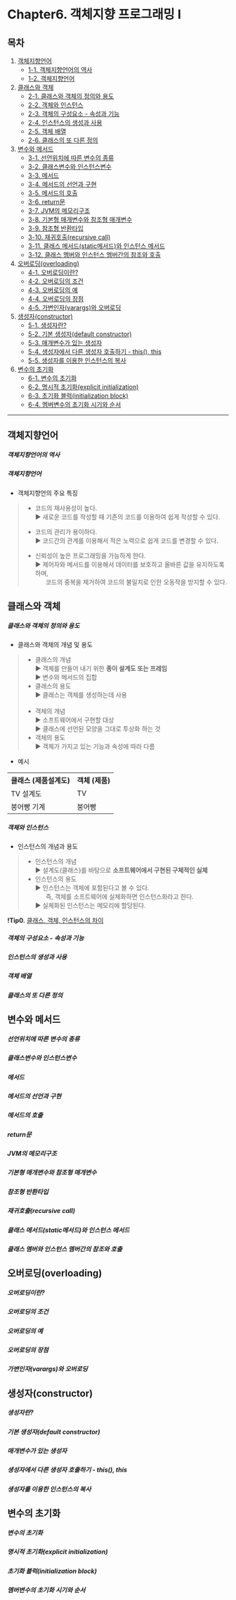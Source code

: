 # Chapter6. 객체지향 프로그래밍 I

## 목차

1. [객체지향언어](https://github.com/hongcoding94/java_storage/blob/main/Chapter6.%20%EA%B0%9D%EC%B2%B4%EC%A7%80%ED%96%A5%20%ED%94%84%EB%A1%9C%EA%B7%B8%EB%9E%98%EB%B0%8D%20I%20.md#%EA%B0%9D%EC%B2%B4%EC%A7%80%ED%96%A5%EC%96%B8%EC%96%B4 "객체지향언어")
    - [1-1. 객체지향언어의 역사](https://github.com/hongcoding94/java_storage/blob/main/Chapter6.%20%EA%B0%9D%EC%B2%B4%EC%A7%80%ED%96%A5%20%ED%94%84%EB%A1%9C%EA%B7%B8%EB%9E%98%EB%B0%8D%20I%20.md#%EA%B0%9D%EC%B2%B4%EC%A7%80%ED%96%A5%EC%96%B8%EC%96%B4%EC%9D%98-%EC%97%AD%EC%82%AC "객체지향언어의 역사")
    - [1-2. 객체지향언어](https://github.com/hongcoding94/java_storage/blob/main/Chapter6.%20%EA%B0%9D%EC%B2%B4%EC%A7%80%ED%96%A5%20%ED%94%84%EB%A1%9C%EA%B7%B8%EB%9E%98%EB%B0%8D%20I%20.md#%EA%B0%9D%EC%B2%B4%EC%A7%80%ED%96%A5%EC%96%B8%EC%96%B4-1 "객체지향언어")
2. [클래스와 객체](https://github.com/hongcoding94/java_storage/blob/main/Chapter6.%20%EA%B0%9D%EC%B2%B4%EC%A7%80%ED%96%A5%20%ED%94%84%EB%A1%9C%EA%B7%B8%EB%9E%98%EB%B0%8D%20I%20.md#%ED%81%B4%EB%9E%98%EC%8A%A4%EC%99%80-%EA%B0%9D%EC%B2%B4 "클래스와 객체")
    - [2-1. 클래스와 객체의 정의와 용도](https://github.com/hongcoding94/java_storage/blob/main/Chapter6.%20%EA%B0%9D%EC%B2%B4%EC%A7%80%ED%96%A5%20%ED%94%84%EB%A1%9C%EA%B7%B8%EB%9E%98%EB%B0%8D%20I%20.md#%ED%81%B4%EB%9E%98%EC%8A%A4%EC%99%80-%EA%B0%9D%EC%B2%B4%EC%9D%98-%EC%A0%95%EC%9D%98%EC%99%80-%EC%9A%A9%EB%8F%84 "클래스와 객체의 정의와 용도")
    - [2-2. 객체와 인스턴스](https://github.com/hongcoding94/java_storage/blob/main/Chapter6.%20%EA%B0%9D%EC%B2%B4%EC%A7%80%ED%96%A5%20%ED%94%84%EB%A1%9C%EA%B7%B8%EB%9E%98%EB%B0%8D%20I%20.md#%EA%B0%9D%EC%B2%B4%EC%99%80-%EC%9D%B8%EC%8A%A4%ED%84%B4%EC%8A%A4 "객체와 인스턴스")
    - [2-3. 객체의 구성요소 - 속성과 기능](https://github.com/hongcoding94/java_storage/blob/main/Chapter6.%20%EA%B0%9D%EC%B2%B4%EC%A7%80%ED%96%A5%20%ED%94%84%EB%A1%9C%EA%B7%B8%EB%9E%98%EB%B0%8D%20I%20.md#%EA%B0%9D%EC%B2%B4%EC%9D%98-%EA%B5%AC%EC%84%B1%EC%9A%94%EC%86%8C---%EC%86%8D%EC%84%B1%EA%B3%BC-%EA%B8%B0%EB%8A%A5 "객체의 구성요소 - 속성과 기능")
    - [2-4. 인스턴스의 생성과 사용](https://github.com/hongcoding94/java_storage/blob/main/Chapter6.%20%EA%B0%9D%EC%B2%B4%EC%A7%80%ED%96%A5%20%ED%94%84%EB%A1%9C%EA%B7%B8%EB%9E%98%EB%B0%8D%20I%20.md#%EC%9D%B8%EC%8A%A4%ED%84%B4%EC%8A%A4%EC%9D%98-%EC%83%9D%EC%84%B1%EA%B3%BC-%EC%82%AC%EC%9A%A9 "인스턴스의 생성과 사용")
    - [2-5. 객체 배열](https://github.com/hongcoding94/java_storage/blob/main/Chapter6.%20%EA%B0%9D%EC%B2%B4%EC%A7%80%ED%96%A5%20%ED%94%84%EB%A1%9C%EA%B7%B8%EB%9E%98%EB%B0%8D%20I%20.md#%EA%B0%9D%EC%B2%B4-%EB%B0%B0%EC%97%B4 "객체 배열")
    - [2-6. 클래스의 또 다른 정의](https://github.com/hongcoding94/java_storage/blob/main/Chapter6.%20%EA%B0%9D%EC%B2%B4%EC%A7%80%ED%96%A5%20%ED%94%84%EB%A1%9C%EA%B7%B8%EB%9E%98%EB%B0%8D%20I%20.md#%ED%81%B4%EB%9E%98%EC%8A%A4%EC%9D%98-%EB%98%90-%EB%8B%A4%EB%A5%B8-%EC%A0%95%EC%9D%98 "클래스의 또 다른 정의")
3. [변수와 메서드](https://github.com/hongcoding94/java_storage/blob/main/Chapter6.%20%EA%B0%9D%EC%B2%B4%EC%A7%80%ED%96%A5%20%ED%94%84%EB%A1%9C%EA%B7%B8%EB%9E%98%EB%B0%8D%20I%20.md#%EB%B3%80%EC%88%98%EC%99%80-%EB%A9%94%EC%84%9C%EB%93%9C "변수와 메서드")
    - [3-1. 선언위치에 따른 변수의 종류](https://github.com/hongcoding94/java_storage/blob/main/Chapter6.%20%EA%B0%9D%EC%B2%B4%EC%A7%80%ED%96%A5%20%ED%94%84%EB%A1%9C%EA%B7%B8%EB%9E%98%EB%B0%8D%20I%20.md#%EC%84%A0%EC%96%B8%EC%9C%84%EC%B9%98%EC%97%90-%EB%94%B0%EB%A5%B8-%EB%B3%80%EC%88%98%EC%9D%98-%EC%A2%85%EB%A5%98 "선언위치에 따른 변수의 종류")
    - [3-2. 클래스변수와 인스턴스변수](https://github.com/hongcoding94/java_storage/blob/main/Chapter6.%20%EA%B0%9D%EC%B2%B4%EC%A7%80%ED%96%A5%20%ED%94%84%EB%A1%9C%EA%B7%B8%EB%9E%98%EB%B0%8D%20I%20.md#%ED%81%B4%EB%9E%98%EC%8A%A4%EB%B3%80%EC%88%98%EC%99%80-%EC%9D%B8%EC%8A%A4%ED%84%B4%EC%8A%A4%EB%B3%80%EC%88%98 "클래스변수와 인스턴스변수")
    - [3-3. 메서드](https://github.com/hongcoding94/java_storage/blob/main/Chapter6.%20%EA%B0%9D%EC%B2%B4%EC%A7%80%ED%96%A5%20%ED%94%84%EB%A1%9C%EA%B7%B8%EB%9E%98%EB%B0%8D%20I%20.md#%EB%A9%94%EC%84%9C%EB%93%9C "메서드")
    - [3-4. 메서드의 선언과 구현](https://github.com/hongcoding94/java_storage/blob/main/Chapter6.%20%EA%B0%9D%EC%B2%B4%EC%A7%80%ED%96%A5%20%ED%94%84%EB%A1%9C%EA%B7%B8%EB%9E%98%EB%B0%8D%20I%20.md#%EB%A9%94%EC%84%9C%EB%93%9C%EC%9D%98-%EC%84%A0%EC%96%B8%EA%B3%BC-%EA%B5%AC%ED%98%84 "메서드의 선언과 구현")
    - [3-5. 메서드의 호출](https://github.com/hongcoding94/java_storage/blob/main/Chapter6.%20%EA%B0%9D%EC%B2%B4%EC%A7%80%ED%96%A5%20%ED%94%84%EB%A1%9C%EA%B7%B8%EB%9E%98%EB%B0%8D%20I%20.md#%EB%A9%94%EC%84%9C%EB%93%9C%EC%9D%98-%ED%98%B8%EC%B6%9C "메서드의 호출")
    - [3-6. return문](https://github.com/hongcoding94/java_storage/blob/main/Chapter6.%20%EA%B0%9D%EC%B2%B4%EC%A7%80%ED%96%A5%20%ED%94%84%EB%A1%9C%EA%B7%B8%EB%9E%98%EB%B0%8D%20I%20.md#return%EB%AC%B8 "return문")
    - [3-7. JVM의 메모리구조](https://github.com/hongcoding94/java_storage/blob/main/Chapter6.%20%EA%B0%9D%EC%B2%B4%EC%A7%80%ED%96%A5%20%ED%94%84%EB%A1%9C%EA%B7%B8%EB%9E%98%EB%B0%8D%20I%20.md#jvm%EC%9D%98-%EB%A9%94%EB%AA%A8%EB%A6%AC%EA%B5%AC%EC%A1%B0 "JVM의 메모리구조")
    - [3-8. 기본형 매개변수와 참조형 매개변수](https://github.com/hongcoding94/java_storage/blob/main/Chapter6.%20%EA%B0%9D%EC%B2%B4%EC%A7%80%ED%96%A5%20%ED%94%84%EB%A1%9C%EA%B7%B8%EB%9E%98%EB%B0%8D%20I%20.md#%EA%B8%B0%EB%B3%B8%ED%98%95-%EB%A7%A4%EA%B0%9C%EB%B3%80%EC%88%98%EC%99%80-%EC%B0%B8%EC%A1%B0%ED%98%95-%EB%A7%A4%EA%B0%9C%EB%B3%80%EC%88%98 "기본형 매개변수와 참조형 매개변수")
    - [3-9. 참조형 반환타입](https://github.com/hongcoding94/java_storage/blob/main/Chapter6.%20%EA%B0%9D%EC%B2%B4%EC%A7%80%ED%96%A5%20%ED%94%84%EB%A1%9C%EA%B7%B8%EB%9E%98%EB%B0%8D%20I%20.md#%EC%B0%B8%EC%A1%B0%ED%98%95-%EB%B0%98%ED%99%98%ED%83%80%EC%9E%85 "참조형 반환타입")
    - [3-10. 재귀호출(recursive call)](https://github.com/hongcoding94/java_storage/blob/main/Chapter6.%20%EA%B0%9D%EC%B2%B4%EC%A7%80%ED%96%A5%20%ED%94%84%EB%A1%9C%EA%B7%B8%EB%9E%98%EB%B0%8D%20I%20.md#%EC%9E%AC%EA%B7%80%ED%98%B8%EC%B6%9Crecursive-call "재귀호출(recursive call)")
    - [3-11. 클래스 메서드(static메서드)와 인스턴스 메서드](https://github.com/hongcoding94/java_storage/blob/main/Chapter6.%20%EA%B0%9D%EC%B2%B4%EC%A7%80%ED%96%A5%20%ED%94%84%EB%A1%9C%EA%B7%B8%EB%9E%98%EB%B0%8D%20I%20.md#%ED%81%B4%EB%9E%98%EC%8A%A4-%EB%A9%94%EC%84%9C%EB%93%9Cstatic%EB%A9%94%EC%84%9C%EB%93%9C%EC%99%80-%EC%9D%B8%EC%8A%A4%ED%84%B4%EC%8A%A4-%EB%A9%94%EC%84%9C%EB%93%9C "클래스 메서드(static메서드)와 인스턴스 메서드")
    - [3-12. 클래스 멤버와 인스턴스 멤버간의 참조와 호출](https://github.com/hongcoding94/java_storage/blob/main/Chapter6.%20%EA%B0%9D%EC%B2%B4%EC%A7%80%ED%96%A5%20%ED%94%84%EB%A1%9C%EA%B7%B8%EB%9E%98%EB%B0%8D%20I%20.md#%ED%81%B4%EB%9E%98%EC%8A%A4-%EB%A9%A4%EB%B2%84%EC%99%80-%EC%9D%B8%EC%8A%A4%ED%84%B4%EC%8A%A4-%EB%A9%A4%EB%B2%84%EA%B0%84%EC%9D%98-%EC%B0%B8%EC%A1%B0%EC%99%80-%ED%98%B8%EC%B6%9C "클래스 멤버와 인스턴스 멤버간의 참조와 호출")
4. [오버로딩(overloading)](https://github.com/hongcoding94/java_storage/blob/main/Chapter6.%20%EA%B0%9D%EC%B2%B4%EC%A7%80%ED%96%A5%20%ED%94%84%EB%A1%9C%EA%B7%B8%EB%9E%98%EB%B0%8D%20I%20.md#%EC%98%A4%EB%B2%84%EB%A1%9C%EB%94%A9overloading "오버로딩(overloading)")
    - [4-1. 오버로딩이란?](https://github.com/hongcoding94/java_storage/blob/main/Chapter6.%20%EA%B0%9D%EC%B2%B4%EC%A7%80%ED%96%A5%20%ED%94%84%EB%A1%9C%EA%B7%B8%EB%9E%98%EB%B0%8D%20I%20.md#%EC%98%A4%EB%B2%84%EB%A1%9C%EB%94%A9%EC%9D%B4%EB%9E%80 "오버로딩이란?")
    - [4-2. 오버로딩의 조건](https://github.com/hongcoding94/java_storage/blob/main/Chapter6.%20%EA%B0%9D%EC%B2%B4%EC%A7%80%ED%96%A5%20%ED%94%84%EB%A1%9C%EA%B7%B8%EB%9E%98%EB%B0%8D%20I%20.md#%EC%98%A4%EB%B2%84%EB%A1%9C%EB%94%A9%EC%9D%98-%EC%A1%B0%EA%B1%B4 "오버로딩의 조건")
    - [4-3. 오버로딩의 예](https://github.com/hongcoding94/java_storage/blob/main/Chapter6.%20%EA%B0%9D%EC%B2%B4%EC%A7%80%ED%96%A5%20%ED%94%84%EB%A1%9C%EA%B7%B8%EB%9E%98%EB%B0%8D%20I%20.md#%EC%98%A4%EB%B2%84%EB%A1%9C%EB%94%A9%EC%9D%98-%EC%98%88 "오버로딩의 예")
    - [4-4. 오버로딩의 장점](https://github.com/hongcoding94/java_storage/blob/main/Chapter6.%20%EA%B0%9D%EC%B2%B4%EC%A7%80%ED%96%A5%20%ED%94%84%EB%A1%9C%EA%B7%B8%EB%9E%98%EB%B0%8D%20I%20.md#%EC%98%A4%EB%B2%84%EB%A1%9C%EB%94%A9%EC%9D%98-%EC%9E%A5%EC%A0%90 "오버로딩의 장점")
    - [4-5. 가변인자(varargs)와 오버로딩](https://github.com/hongcoding94/java_storage/blob/main/Chapter6.%20%EA%B0%9D%EC%B2%B4%EC%A7%80%ED%96%A5%20%ED%94%84%EB%A1%9C%EA%B7%B8%EB%9E%98%EB%B0%8D%20I%20.md#%EA%B0%80%EB%B3%80%EC%9D%B8%EC%9E%90varargs%EC%99%80-%EC%98%A4%EB%B2%84%EB%A1%9C%EB%94%A9 "가변인자(varargs)와 오버로딩")
5. [생성자(constructor)](https://github.com/hongcoding94/java_storage/blob/main/Chapter6.%20%EA%B0%9D%EC%B2%B4%EC%A7%80%ED%96%A5%20%ED%94%84%EB%A1%9C%EA%B7%B8%EB%9E%98%EB%B0%8D%20I%20.md#%EC%83%9D%EC%84%B1%EC%9E%90constructor "생성자(constructor)")
    - [5-1. 생성자란?](https://github.com/hongcoding94/java_storage/blob/main/Chapter6.%20%EA%B0%9D%EC%B2%B4%EC%A7%80%ED%96%A5%20%ED%94%84%EB%A1%9C%EA%B7%B8%EB%9E%98%EB%B0%8D%20I%20.md#%EC%83%9D%EC%84%B1%EC%9E%90%EB%9E%80 "생성자란?")
    - [5-2. 기본 생성자(default constructor) ](https://github.com/hongcoding94/java_storage/blob/main/Chapter6.%20%EA%B0%9D%EC%B2%B4%EC%A7%80%ED%96%A5%20%ED%94%84%EB%A1%9C%EA%B7%B8%EB%9E%98%EB%B0%8D%20I%20.md#%EA%B8%B0%EB%B3%B8-%EC%83%9D%EC%84%B1%EC%9E%90default-constructor "기본 생성자(default constructor) ")
    - [5-3. 매개변수가 있는 생성자](https://github.com/hongcoding94/java_storage/blob/main/Chapter6.%20%EA%B0%9D%EC%B2%B4%EC%A7%80%ED%96%A5%20%ED%94%84%EB%A1%9C%EA%B7%B8%EB%9E%98%EB%B0%8D%20I%20.md#%EB%A7%A4%EA%B0%9C%EB%B3%80%EC%88%98%EA%B0%80-%EC%9E%88%EB%8A%94-%EC%83%9D%EC%84%B1%EC%9E%90 "매개변수가 있는 생성자")
    - [5-4. 생성자에서 다른 생성자 호출하기 - this(), this](https://github.com/hongcoding94/java_storage/blob/main/Chapter6.%20%EA%B0%9D%EC%B2%B4%EC%A7%80%ED%96%A5%20%ED%94%84%EB%A1%9C%EA%B7%B8%EB%9E%98%EB%B0%8D%20I%20.md#%EC%83%9D%EC%84%B1%EC%9E%90%EC%97%90%EC%84%9C-%EB%8B%A4%EB%A5%B8-%EC%83%9D%EC%84%B1%EC%9E%90-%ED%98%B8%EC%B6%9C%ED%95%98%EA%B8%B0---this-this "생성자에서 다른 생성자 호출하기 - this(), this")
    - [5-5. 생성자를 이용한 인스턴스의 복사](https://github.com/hongcoding94/java_storage/blob/main/Chapter6.%20%EA%B0%9D%EC%B2%B4%EC%A7%80%ED%96%A5%20%ED%94%84%EB%A1%9C%EA%B7%B8%EB%9E%98%EB%B0%8D%20I%20.md#%EC%83%9D%EC%84%B1%EC%9E%90%EB%A5%BC-%EC%9D%B4%EC%9A%A9%ED%95%9C-%EC%9D%B8%EC%8A%A4%ED%84%B4%EC%8A%A4%EC%9D%98-%EB%B3%B5%EC%82%AC "생성자를 이용한 인스턴스의 복사")
6. [변수의 초기화](https://github.com/hongcoding94/java_storage/blob/main/Chapter6.%20%EA%B0%9D%EC%B2%B4%EC%A7%80%ED%96%A5%20%ED%94%84%EB%A1%9C%EA%B7%B8%EB%9E%98%EB%B0%8D%20I%20.md#%EB%B3%80%EC%88%98%EC%9D%98-%EC%B4%88%EA%B8%B0%ED%99%94 "변수의 초기화")
    - [6-1. 변수의 초기화](https://github.com/hongcoding94/java_storage/blob/main/Chapter6.%20%EA%B0%9D%EC%B2%B4%EC%A7%80%ED%96%A5%20%ED%94%84%EB%A1%9C%EA%B7%B8%EB%9E%98%EB%B0%8D%20I%20.md#%EB%B3%80%EC%88%98%EC%9D%98-%EC%B4%88%EA%B8%B0%ED%99%94-1 "변수의 초기화")
    - [6-2. 명시적 초기화(explicit initialization)](https://github.com/hongcoding94/java_storage/blob/main/Chapter6.%20%EA%B0%9D%EC%B2%B4%EC%A7%80%ED%96%A5%20%ED%94%84%EB%A1%9C%EA%B7%B8%EB%9E%98%EB%B0%8D%20I%20.md#%EB%AA%85%EC%8B%9C%EC%A0%81-%EC%B4%88%EA%B8%B0%ED%99%94explicit-initialization "명시적 초기화(explicit initialization)")
    - [6-3. 초기화 블럭(initialization block)](https://github.com/hongcoding94/java_storage/blob/main/Chapter6.%20%EA%B0%9D%EC%B2%B4%EC%A7%80%ED%96%A5%20%ED%94%84%EB%A1%9C%EA%B7%B8%EB%9E%98%EB%B0%8D%20I%20.md#%EC%B4%88%EA%B8%B0%ED%99%94-%EB%B8%94%EB%9F%ADinitialization-block "초기화 블럭(initialization block)")
    - [6-4. 멤버변수의 초기화 시기와 순서](https://github.com/hongcoding94/java_storage/blob/main/Chapter6.%20%EA%B0%9D%EC%B2%B4%EC%A7%80%ED%96%A5%20%ED%94%84%EB%A1%9C%EA%B7%B8%EB%9E%98%EB%B0%8D%20I%20.md#%EB%A9%A4%EB%B2%84%EB%B3%80%EC%88%98%EC%9D%98-%EC%B4%88%EA%B8%B0%ED%99%94-%EC%8B%9C%EA%B8%B0%EC%99%80-%EC%88%9C%EC%84%9C "멤버변수의 초기화 시기와 순서")

---
## 객체지향언어

  ##### 객체지향언어의 역사
  
  
  ##### 객체지향언어
  
   - 객체지향언의 주요 특징
   > - 코드의 재사용성이 높다.<br/>
   >  ▶ 새로운 코드를 작성할 때 기존의 코드를 이용하여 쉽게 작성할 수 있다.<br/>
   > 
   > - 코드의 관리가 용이하다.<br/>
   >  ▶ 코드간의 관계를 이용해서 적은 노력으로 쉽게 코드를 변경할 수 있다.<br/>
   > 
   > - 신뢰성이 높은 프로그래밍을 가능하게 한다.<br/>
   >  ▶ 제어자와 메서드를 이용해서 데이터를 보호하고 올바른 값을 유지하도록 하며,<br/> &nbsp; &nbsp; &nbsp; 코드의 중복을 제거하여 코드의 불일치로 인한 오동작을 방지할 수 있다.

## 클래스와 객체 
  
  ##### 클래스와 객체의 정의와 용도
  
  - 클래스와 객체의 개념 및 용도
  > - 클래스의 개념 <br/>
  >  ▶ 객체를 만들어 내기 위한 **종이 설계도 또는 프레임** <br/>
  >  ▶ 변수와 메서드의 집합
  > - 클래스의 용도 <br/>
  >  ▶ 클래스는 객체를 생성하는데 사용 <br/> <br/>
  > - 객체의 개념 <br/>
  >  ▶ 소프트웨어에서 구현할 대상 <br/>
  >  ▶ 클래스에 선언된 모양을 그대로 투상화 하는 것 <br/>
  > - 객체의 용도 <br/>
  >  ▶ 객체가 가지고 있는 기능과 속성에 따라 다름
  
  - 예시
  <table>
    <tr>
        <th>클래스 (제품설계도)</th>
        <th>객체 (제품)</th>
    </tr>
    <tr>
        <td>TV 설계도</td>
        <td>TV</td>
    </tr>
    <tr>
        <td>붕어빵 기계</td>
        <td>붕어빵</td>
    </tr>
  </table>
  
  ##### 객체와 인스턴스
  
  - 인스턴스의 개념과 용도
  > - 인스턴스의 개념 <br/>
  >  ▶ 설계도(클래스)를 바탕으로 **소프트웨어에서 구현된 구체적인 실체**<br/>
  > - 인스턴스의 용도 <br/>
  >  ▶ 인스턴스는 객체에 포함된다고 볼 수 있다.<br/> &nbsp; &nbsp; &nbsp; 즉, 객체를 소프트웨어에 실체화하면 인스턴스화라고 한다.<br/>
  >  ▶ 실체화된 인스턴스는 메모리에 할당된다.



  **!Tip0.** [클래스, 객체, 인스턴스의 차이](https://gmlwjd9405.github.io/2018/09/17/class-object-instance.html "클래스, 객체, 인스턴스의 차이")

  ##### 객체의 구성요소 - 속성과 기능
  
  ##### 인스턴스의 생성과 사용
  
  ##### 객체 배열
  
  ##### 클래스의 또 다른 정의
  

## 변수와 메서드
  
  ##### 선언위치에 따른 변수의 종류
  
  ##### 클래스변수와 인스턴스변수
  
  ##### 메서드
  
  ##### 메서드의 선언과 구현
  
  ##### 메서드의 호출
  
  ##### return문
  
  ##### JVM의 메모리구조
  
  ##### 기본형 매개변수와 참조형 매개변수
  
  ##### 참조형 반환타입
  
  ##### 재귀호출(recursive call)
  
  ##### 클래스 메서드(static메서드)와 인스턴스 메서드
  
  ##### 클래스 멤버와 인스턴스 멤버간의 참조와 호출
  
## 오버로딩(overloading)
  
  ##### 오버로딩이란?
  
  ##### 오버로딩의 조건
  
  ##### 오버로딩의 예
  
  ##### 오버로딩의 장점
  
  ##### 가변인자(varargs)와 오버로딩

## 생성자(constructor)
  
  ##### 생성자란?
  
  ##### 기본 생성자(default constructor)
  
  ##### 매개변수가 있는 생성자
  
  ##### 생성자에서 다른 생성자 호출하기 - this(), this
  
  ##### 생성자를 이용한 인스턴스의 복사
  
## 변수의 초기화
  
  ##### 변수의 초기화
  
  ##### 명시적 초기화(explicit initialization)
  
  ##### 초기화 블럭(initialization block)
  
  ##### 멤버변수의 초기화 시기와 순서

